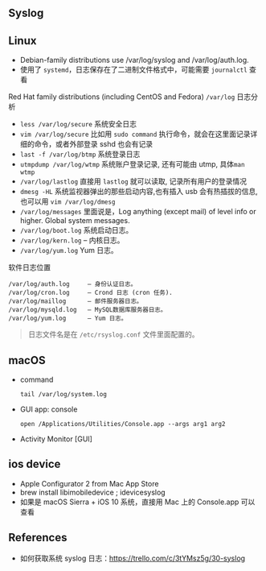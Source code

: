Syslog
---

## Linux
- Debian-family distributions use /var/log/syslog and /var/log/auth.log.
- 使用了 `systemd`，日志保存在了二进制文件格式中，可能需要 `journalctl` 查看

Red Hat family distributions (including CentOS and Fedora) `/var/log` 日志分析
- `less /var/log/secure` 系统安全日志
- `vim /var/log/secure` 比如用 `sudo command` 执行命令，就会在这里面记录详细的命令，或者外部登录 sshd 也会有记录
- `last -f /var/log/btmp` 系统登录日志
- `utmpdump /var/log/wtmp` 系统账户登录记录, 还有可能由 utmp, 具体`man wtmp`
- `/var/log/lastlog` 直接用 `lastlog` 就可以读取, 记录所有用户的登录情况
- `dmesg -HL` 系统监视器弹出的那些启动内容,也有插入 usb 会有热插拔的信息, 也可以用 `vim /var/log/dmesg`
- `/var/log/messages` 里面说是，Log anything (except mail) of level info or higher. Global system messages.
- `/var/log/boot.log` 系统启动日志。
- `/var/log/kern.log`     – 内核日志。
- `/var/log/yum.log` Yum 日志。

软件日志位置
```
/var/log/auth.log     – 身份认证日志。
/var/log/cron.log     – Crond 日志 (cron 任务).
/var/log/maillog      – 邮件服务器日志。
/var/log/mysqld.log   – MySQL数据库服务器日志。
/var/log/yum.log      – Yum 日志。
```

> 日志文件名是在 `/etc/rsyslog.conf` 文件里面配置的。

## macOS
- command
    ```
    tail /var/log/system.log
    ```
- GUI app: console
    ```
    open /Applications/Utilities/Console.app --args arg1 arg2
    ```
- Activity Monitor [GUI]


## ios device
- Apple Configurator 2 from Mac App Store
- brew install libimobiledevice ; idevicesyslog
- 如果是 macOS Sierra + iOS 10 系统，直接用 Mac 上的 Console.app 可以查看


## References

- 如何获取系统 syslog 日志：https://trello.com/c/3tYMsz5g/30-syslog
